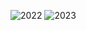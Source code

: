![2022](https://img.shields.io/badge/2022-24★-green)
![2023](https://img.shields.io/badge/2023-12★-yellow)

